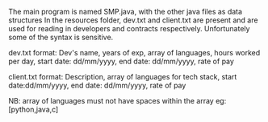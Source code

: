 The main program is named SMP.java, with the other java files as data structures
In the resources folder, dev.txt and client.txt are present and are used for reading in developers and contracts respectively. Unfortunately some of the syntax is sensitive.

dev.txt format:
Dev's name, years of exp, array of languages, hours worked per day, start date: dd/mm/yyyy, end date: dd/mm/yyyy, rate of pay

client.txt format:
Description, array of languages for tech stack, start date:dd/mm/yyyy, end date: dd/mm/yyyy, rate of pay

NB: array of languages must not have spaces within the array
eg: [python,java,c]

